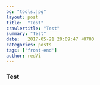 ```yaml
---
bg: "tools.jpg"
layout: post
title:  "Test"
crawlertitle: "Test"
summary: "Test"
date:   2017-05-21 20:09:47 +0700
categories: posts
tags: ['front-end']
author: redVi
---
```



### Test
